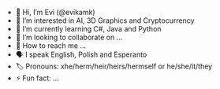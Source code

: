 - 👋 Hi, I’m Evi (@evikamk)
- 👀 I’m interested in AI, 3D Graphics and Cryptocurrency
- 🌱 I’m currently learning C#, Java and Python
- 💞️ I’m looking to collaborate on ...
- 📧 How to reach me ...
- 🗣️ I speak English, Polish and Esperanto
- 🏷️ Pronouns: xhe/herm/heir/heirs/hermself or he/she/it/they
- ⚡ Fun fact: ...

<!---
evikamk/evikamk is a ✨ special ✨ repository because its `README.md` (this file) appears on your GitHub profile.
You can click the Preview link to take a look at your changes.
--->
